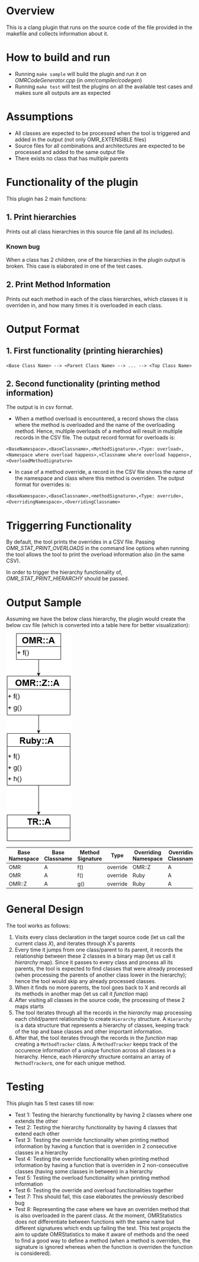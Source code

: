 # Overview
This is a clang plugin that runs on the source code of the file provided in the makefile and collects information about it.

# How to build and run
* Running `make sample` will build the plugin and run it on _OMRCodeGenerator.cpp_ (in _omr/compiler/codegen_)
* Running `make test` will test the plugins on all the available test cases and makes sure all outputs are as expected

# Assumptions
* All classes are expected to be processed when the tool is triggered and added in the output (not only OMR_EXTENSIBLE files)
* Source files for all combinations and architectures are expected to be processed and added to the same output file
* There exists no class that has multiple parents

# Functionality of the plugin
This plugin has 2 main functions:
## 1. Print hierarchies
Prints out all class hierarchies in this source file (and all its includes).

### Known bug
When a class has 2 children, one of the hierarchies in the plugin output is broken. This case is elaborated in one of the test cases.

## 2. Print Method Information
Prints out each method in each of the class hierarchies, which classes it is overriden in, and how many times it is overloaded in each class.

# Output Format
## 1. First functionality (printing hierarchies)
`<Base Class Name> --> <Parent Class Name> --> ... --> <Top Class Name>`

## 2. Second functionality (printing method information)
The output is in csv format. 

* When a method overload is encountered, a record shows the class where the method is overloaded and the name of the overloading method. Hence, multiple overloads of a method will result in multiple records in the CSV file. The output record format for overloads is:
```
<BaseNamespace>,<BaseClassname>,<MethodSignature>,<Type: overload>,<Namespace where overload happens>,<Classname where overload happens>, <OverloadMethodSignature>
```

* In case of a method override, a record in the CSV file shows the name of the namespace and class where this method is overriden. The output format for overrides is:
```
<BaseNamespace>,<BaseClassname>,<methodSignature>,<Type: override>,<OverridingNamespace>,<OverridingClassname>
```
# Triggerring Functionality
By default, the tool prints the overrides in a CSV file. Passing _OMR_STAT_PRINT_OVERLOADS_ in the command line options when running the tool allows the tool to print the overload information also (in the same CSV). 

In order to trigger the hierarchy functionality of, _OMR_STAT_PRINT_HIERARCHY_ should be passed.

# Output Sample
Assuming we have the below class hierarchy, the plugin would create the below csv file (which is converted into a table here for better visualization):

![Class Hierarchy](https://github.com/samasri/omr/blob/master/tools/compiler/OMRStatistics/doc/resources/ExampleUML.png)

| Base Namespace| Base Classname | Method Signature | Type | Overriding Namespace | Overriding Classname |
| --- | --- | --- | --- | --- | --- |
| OMR | A | f() | override | OMR::Z | A |
| OMR | A | f() | override | Ruby | A |
| OMR::Z | A | g() | override | Ruby | A |

# General Design
The tool works as follows:
1. Visits every class declaration in the target source code (let us call the current class _X_), and iterates through X's parents
2. Every time it jumps from one class/parent to its parent, it records the relationship between these 2 classes in a binary map (let us call it _hierarchy_ map). Since it passes to every class and process all its parents, the tool is expected to find classes that were already processed (when processing the parents of another class lower in the hierarchy); hence the tool would skip any already processed classes.
3. When it finds no more parents, the tool goes back to X and records all its methods in another map (let us call it _function_ map)
4. After visiting all classes in the source code, the processing of these 2 maps starts
5. The tool iterates through all the records in the _hierarchy_ map processing each child/parent relationship to create `Hierarchy` structure. A `Hierarchy` is a data structure that represents a hierarchy of classes, keeping track of the top and base classes and other important information.
6. After that, the tool iterates through the records in the _function_ map creating a `MethodTracker` class. A `MethodTracker` keeps track of the occurence information of a unique function across all classes in a hierarchy. Hence, each _Hierarchy_ structure contains an array of `MethodTracker`s, one for each unique method.

# Testing
This plugin has 5 test cases till now:
* Test 1: Testing the hierarchy functionality by having 2 classes where one extends the other
* Test 2: Testing the hierarchy functionality by having 4 classes that extend each other
* Test 3: Testing the override functionality when printing method information by having a function that is overriden in 2 consecutive classes in a hierarchy
* Test 4: Testing the override functionality when printing method information by having a function that is overriden in 2 non-consecutive classes (having some classes in between) in a hierarchy
* Test 5: Testing the overload functionality when printing method information
* Test 6: Testing the override and overload functionalities together
* Test 7: This should fail, this case elaborates the previously described bug
* Test 8: Representing the case where we have an overriden method that is also overloaded in the parent class. At the moment, OMRStatistics does not differentiate between functions with the same name but different signatures which ends up failing the test. This test projects the aim to update OMRStatistics to make it aware of methods and the need to find a good way to define a method (when a method is overriden, the signature is ignored whereas when the function is overriden the function is considered).
